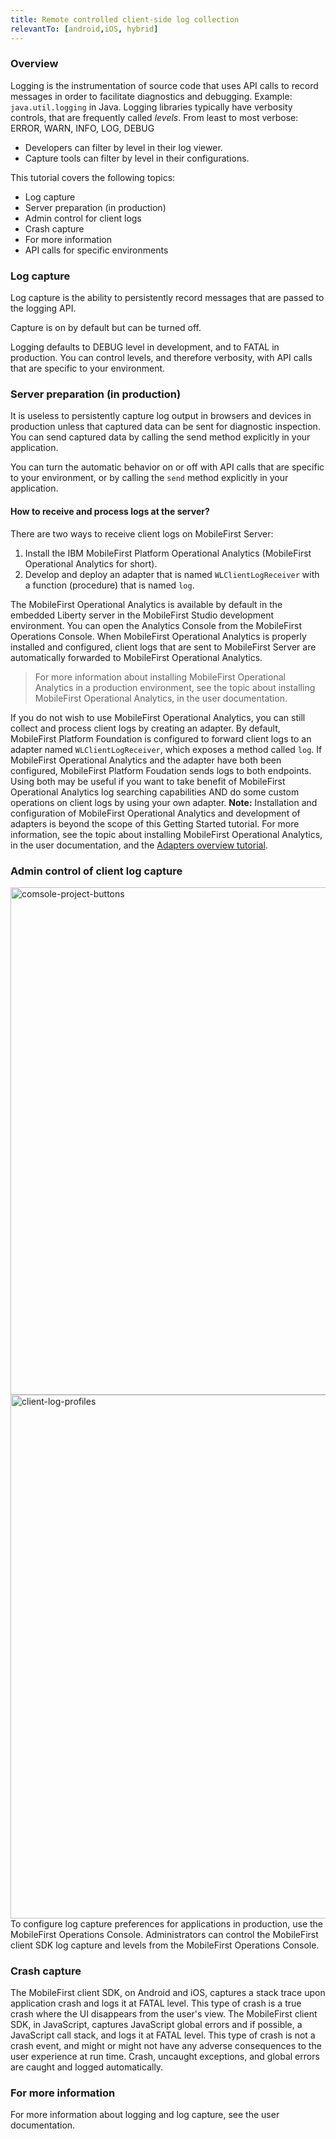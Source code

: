 ```yaml
---
title: Remote controlled client-side log collection
relevantTo: [android,iOS, hybrid]
---
```

### Overview
Logging is the instrumentation of source code that uses API calls to record messages in order to facilitate diagnostics and debugging. Example: ```java.util.logging``` in Java.
Logging libraries typically have verbosity controls, that are frequently called *levels*. From least to most verbose: ERROR, WARN, INFO, LOG, DEBUG

* Developers can filter by level in their log viewer.
* Capture tools can filter by level in their configurations.

This tutorial covers the following topics:

* Log capture
* Server preparation (in production)
* Admin control for client logs
* Crash capture
* For more information
* API calls for specific environments

### Log capture
Log capture is the ability to persistently record messages that are passed to the logging API.

Capture is on by default but can be turned off.

Logging defaults to DEBUG level in development, and to FATAL in production. You can control levels, and therefore verbosity, with API calls that are specific to your environment.
### Server preparation (in production)
It is useless to persistently capture log output in browsers and devices in production unless that captured data can be sent for diagnostic inspection. You can send captured data by calling the send method explicitly in your application.

You can turn the automatic behavior on or off with API calls that are specific to your environment, or by calling the ```send``` method explicitly in your application.
#### How to receive and process logs at the server?
There are two ways to receive client logs on MobileFirst Server:

1. Install the IBM MobileFirst Platform Operational Analytics (MobileFirst Operational Analytics for short).
2. Develop and deploy an adapter that is named ```WLClientLogReceiver``` with a function (procedure) that is named ```log```.

The MobileFirst Operational Analytics is available by default in the embedded Liberty server in the MobileFirst Studio development environment. You can open the Analytics Console from the MobileFirst Operations Console. When MobileFirst Operational Analytics is properly installed and configured, client logs that are sent to MobileFirst Server are automatically forwarded to MobileFirst Operational Analytics.

> For more information about installing MobileFirst Operational Analytics in a production  environment, see the topic about installing MobileFirst Operational Analytics, in the user documentation.

If you do not wish to use MobileFirst Operational Analytics, you can still collect and process client logs by creating an adapter. By default, MobileFirst Platform Foundation is configured to forward client logs to an adapter named ```WLClientLogReceiver```, which exposes a method called ```log```.
If MobileFirst Operational Analytics and the adapter have both been configured, MobileFirst Platform Foudation sends logs to both endpoints. Using both may be useful if you want to take benefit of MobileFirst Operational Analytics log searching capabilities AND do some custom operations on client logs by using your own adapter.
**Note:** Installation and configuration of MobileFirst Operational Analytics and development of adapters is beyond the scope of this Getting Started tutorial. For more information, see the topic about installing MobileFirst Operational Analytics, in the user documentation, and the <a href="{{site.baseurl}}/tutorials/en/foundation/7.0/server-side-development/overview/">Adapters overview tutorial</a>.
### Admin control of client log capture
<a href="https://developer.ibm.com/mobilefirstplatform/wp-content/uploads/sites/32/2015/04/comsole-project-buttons1.png"><img src="{{ site.baseurl }}/assets/backup/comsole-project-buttons1.png" alt="comsole-project-buttons" width="2880" height="812" class="aligncenter size-full wp-image-14068" /></a>
<a href="https://developer.ibm.com/mobilefirstplatform/wp-content/uploads/sites/32/2015/04/client-log-profiles.png"><img src="{{ site.baseurl }}/assets/backup/client-log-profiles.png" alt="client-log-profiles" width="2880" height="838" class="aligncenter size-full wp-image-14069" /></a>
To configure log capture preferences for applications in production, use the MobileFirst Operations Console. Administrators can control the MobileFirst client SDK log capture and levels from the MobileFirst Operations Console.
### Crash capture
The MobileFirst client SDK, on Android and iOS, captures a stack trace upon application crash and logs it at FATAL level. This type of crash is a true crash where the UI disappears from the user's view.
The MobileFirst client SDK, in JavaScript, captures JavaScript global errors and if possible, a JavaScript call stack, and logs it at FATAL level. This type of crash is not a crash event, and might or might not have any adverse consequences to the user experience at run time.
Crash, uncaught exceptions, and global errors are caught and logged automatically.
### For more information
For more information about logging and log capture, see the user documentation.
